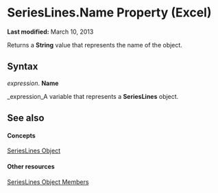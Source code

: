 
# SeriesLines.Name Property (Excel)

 **Last modified:** March 10, 2013

Returns a  **String** value that represents the name of the object.

## Syntax

 _expression_. **Name**

 _expression_A variable that represents a  **SeriesLines** object.


## See also


#### Concepts


 [SeriesLines Object](db044358-d14b-ef45-4e42-237b8ee46ff0.md)
#### Other resources


 [SeriesLines Object Members](54b68abf-7066-6f92-7f38-51c533926b62.md)
